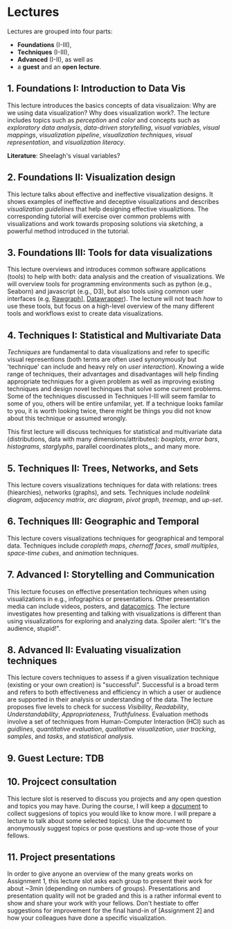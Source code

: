 # Lectures

Lectures are grouped into four parts: 
* __Foundations__ (I-III), 
* __Techniques__ (I-III), 
* __Advanced__ (I-II), as well as
* a __guest__ and an __open lecture__.


## 1. Foundations I: Introduction to Data Vis
This lecture introduces the basics concepts of data visualizaion: Why are we using data visualization? Why does visualization work?. The lecture includes topics such as _perception_ and _color_ and concepts such as _exploratory data analysis_, _data-driven storytelling_, _visual variables_, _visual mappings_, _visualization pipeline_, _visualization techniques_, _visual representation_, and _visualization literacy_.

__Literature__: Sheelagh's visual variables?

## 2. Foundations II: Visualization design
This lecture talks about effective and ineffective visualization designs. It shows examples of ineffective and deceptive visualizations and describes _visualization guidelines_ that help designing effective visualiztions. The corresponding tutorial will exercise over common problems with visualizations and work towards proposing solutions via _sketching_, a powerful method introduced in the tutorial.

## 3. Foundations III: Tools for data visualizations
This lecture overviews and introduces common software applications (tools) to help with both: data analysis and the creation of visualizations. We will overview tools for programming environments such as python (e.g., Seaborn) and javascript (e.g., D3), but also tools using common user interfaces (e.g, [Rawgraph](https://rawgraphs.io)], [Datawrapper](https://www.datawrapper.de)). The lecture will not teach _how_ to use these tools, but focus on a high-level overview of the many different tools and workflows exist to create data visualizations. 

## 4. Techniques I: Statistical and Multivariate Data
_Techniques_ are fundamental to data visualizations and refer to specific visual representions (both terms are often used synonymously but 'technique' can include and heavy rely on _user interaction_). Knowing a wide range of techniques, their advantages and disadvantages will help finding appropriate techniques for a given problem as well as improving existing techniques and design novel techinques that solve some current problems. Some of the techniques discussed in Techniques I-III will seem familar to some of you, others will be entire unfamilar, yet. If a technique looks familar to you, it is worth looking twice, there might be things you did not know about this technique or assumed wrongly.

This first lecture will discuss techniques for statistical and multivariate data (distributions, data with many dimensions/attributes): _boxplots_, _error bars_, _histograms_, _starglyphs_, parallel coordinates plots_, and many more.

## 5. Techniques II: Trees, Networks, and Sets

This lecture covers visualizations techniques for data with relations: trees (hiearchies), networks (graphs), and sets. Techniques include _nodelink diagram_, _adjacency matrix_, _arc diagram_, _pivot graph_, _treemap_, and _up-set_.

## 6. Techniques III: Geographic and Temporal

This lecture covers visualizations techniques for geographical and temporal data. Techniques include _coropleth maps_, _chernoff faces_, _small multiples_, _space-time cubes_, and _animation_ techniques.

## 7. Advanced I: Storytelling and Communication

This lecture focuses on effective presentation techniques when using visualizations in e.g., infographics or presentations. Other presentation media can include videos, posters, and [datacomics](http://datacomics.net). The lecture investigates how presenting and talking with visualizations is different than using visualizations for exploring and analyzing data. Spoiler alert: "It's the audience, stupid!".

## 8. Advanced II: Evaluating visualization techniques
This lecture covers techniques to assess if a given visualization technique (existing or your own creation) is "successful". Successful is a broad term and refers to both effectiveness and efficiency in which a user or audience are supported in their analysis or understanding of the data. The lecture proposes five levels to check for success _Visibility_, _Readability_, _Understandability_, _Appropriateness_, _Truthfulness_. Evaluation methods involve a set of techniques from Human-Computer Interaction (HCI) such as _guidlines_,  _quantitative evaluation_, _qualitative visualization_, _user tracking_, _samples_, and _tasks_, and _statistical analysis_. 

## 9. Guest Lecture: TDB

## 10. Projcect consultation
This lecture slot is reserved to discuss you projects and any open question and topics you may have. During the course, I will keep a [document](https://docs.google.com/document/d/1aIW7J3aJc3nD1q1aBh_ejXzfFTz0TX2NrW-DMJiaLQQ/edit?usp=sharing) to collect suggesions of topics you would like to know more. I will prepare a lecture to talk about some selected topics). Use the document to anonymously suggest topics or pose questions and up-vote those of your fellows.

## 11. Project presentations
In order to give anyone an overview of the many greats works on Assignment 1, this lecture slot asks each group to present their work for about ~3min (depending on numbers of groups). Presentations and presentation quality will not be graded and this is a rather informal event to show and share your work with your fellows. Don't hestiate to offer suggestions for improvement for the final hand-in of [Assignment 2] and how your colleagues have done a specific visualization.
